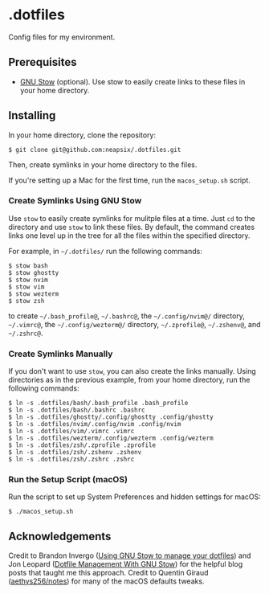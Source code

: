 # .dotfiles

Config files for my environment.

## Prerequisites
* [GNU Stow](https://www.gnu.org/software/stow/) (optional). Use stow to easily create links to these files in your home directory.

## Installing
In your home directory, clone the repository:
```
$ git clone git@github.com:neapsix/.dotfiles.git
```

Then, create symlinks in your home directory to the files.

If you're setting up a Mac for the first time, run the `macos_setup.sh` script.

### Create Symlinks Using GNU Stow
Use `stow` to easily create symlinks for mulitple files at a time. Just `cd` to the directory and use `stow` to link these files. By default, the command creates links one level up in the tree for all the files within the specified directory.

For example, in `~/.dotfiles/` run the following commands:

```
$ stow bash
$ stow ghostty
$ stow nvim
$ stow vim
$ stow wezterm
$ stow zsh
```

to create `~/.bash_profile@`, `~/.bashrc@`, the `~/.config/nvim@/` directory, `~/.vimrc@`, the `~/.config/wezterm@/` directory, `~/.zprofile@`, `~/.zshenv@`, and `~/.zshrc@`.

### Create Symlinks Manually

If you don't want to use `stow`, you can also create the links manually. Using directories as in the previous example, from your home directory, run the following commands:

```
$ ln -s .dotfiles/bash/.bash_profile .bash_profile
$ ln -s .dotfiles/bash/.bashrc .bashrc
$ ln -s .dotfiles/ghostty/.config/ghostty .config/ghostty
$ ln -s .dotfiles/nvim/.config/nvim .config/nvim
$ ln -s .dotfiles/vim/.vimrc .vimrc
$ ln -s .dotfiles/wezterm/.config/wezterm .config/wezterm
$ ln -s .dotfiles/zsh/.zprofile .zprofile
$ ln -s .dotfiles/zsh/.zshenv .zshenv
$ ln -s .dotfiles/zsh/.zshrc .zshrc
```

### Run the Setup Script (macOS)

Run the script to set up System Preferences and hidden settings for macOS:

```
$ ./macos_setup.sh
```

## Acknowledgements
Credit to Brandon Invergo ([Using GNU Stow to manage your dotfiles](http://brandon.invergo.net/news/2012-05-26-using-gnu-stow-to-manage-your-dotfiles.html)) and Jon Leopard ([Dotfile Management With GNU Stow](https://jonleopard.com/blog/dotfile-management-with-gnu-stow/)) for the helpful blog posts that taught me this approach. Credit to Quentin Giraud ([aethys256/notes](https://github.com/aethys256/notes)) for many of the macOS defaults tweaks.
